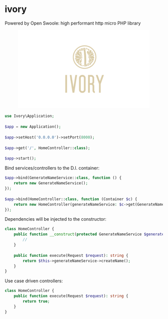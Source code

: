 # ivory
Powered by Open Swoole: high performant http micro PHP library

<p align="center">
<img height="auto" style="width: 420px; object-fit: contain;" src="https://github.com/dannyYassine/ivory/blob/main/logo-large.png?raw=true" alt="logo.png">
</p>

```php
use Ivory\Application;

$app = new Application();

$app->setHost('0.0.0.0')->setPort(8000);

$app->get('/', HomeController::class);

$app->start();
```

Bind services/controllers to the D.I. container:
```php
$app->bind(GenerateNameService::class, function () {
    return new GenerateNameService();
});

$app->bind(HomeController::class, function (Container $c) {
    return new HomeController(generateNameService: $c->get(GenerateNameService::class));
});
```

Dependencies will be injected to the constructor:
```php
class HomeController {
    public function __construct(protected GenerateNameService $generateNameService) {
        //
    }

    public function execute(Request $request): string {
        return $this->generateNameService->createName();
    }
}
```

Use case driven controllers:
```php
class HomeController {
    public function execute(Request $request): string {
        return true;
    }
}
```